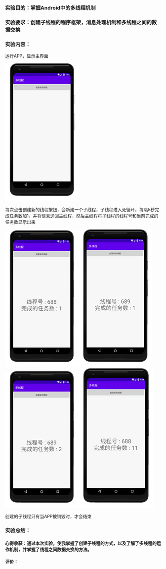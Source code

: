 ### 实验目的：掌握Android中的多线程机制

### 实验要求：创建子线程的程序框架，消息处理机制和多线程之间的数据交换

### 实验内容：

运行APP，显示主界面

![image-20201128211719828](work_8.assets/image-20201128211719828.png)

每次点击创建新的线程按钮，会新建一个子线程，子线程进入死循环，每隔5秒完成任务数加1，并将信息送回主线程，然后主线程将子线程的线程号和当前完成的任务数显示出来

![image-20201128212003881](work_8.assets/image-20201128212003881.png)![image-20201128212012130](work_8.assets/image-20201128212012130.png)![image-20201128212120393](work_8.assets/image-20201128212120393.png)![image-20201128212137053](work_8.assets/image-20201128212137053.png)

创建的子线程只有当APP被销毁时，才会结束

### 实验总结：

#### 心得收获：通过本次实验，使我掌握了创建子线程的方式，以及了解了多线程的运作机制，并掌握了线程之间数据交换的方法。

#### 评价：

